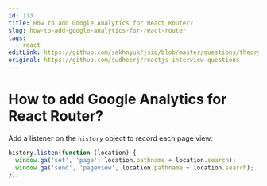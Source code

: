 ```yaml
---
id: 113
title: How to add Google Analytics for React Router?
slug: how-to-add-google-analytics-for-react-router
tags:
  - react
editLink: https://github.com/sakhnyuk/jsiq/blob/master/questions/theory/react/113.md
original: https://github.com/sudheerj/reactjs-interview-questions
---
```


# How to add Google Analytics for React Router?

Add a listener on the `history` object to record each page view:

```javascript
history.listen(function (location) {
  window.ga('set', 'page', location.pathname + location.search);
  window.ga('send', 'pageview', location.pathname + location.search);
});
```